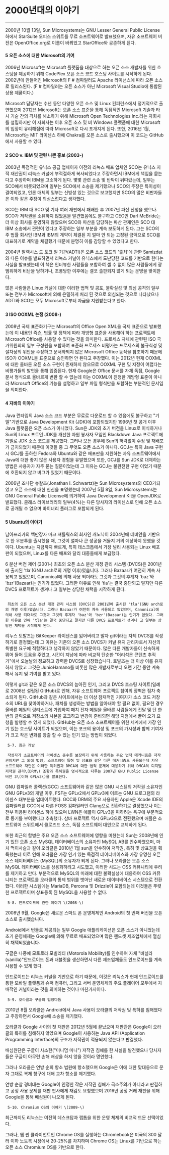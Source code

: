 # 2000년대의 이야기

---

2000년 10월 13일, Sun Microsystems는 GNU Lesser General Public License 하에서 StarSuite 오피스 스위트를 무료 소프트웨어로 발표했으며, 자유 소프트웨어 버전은 OpenOffice.org로 이름이 바뀌었고 StarOffice와 공존하게 된다.

#### **5 오픈 소스에 대한 Microsoft의 기여**

2006년 Microsoft는 Microsoft 플랫폼을 대상으로 하는 오픈 소스 개발자를 위한 호스팅을 제공하기 위해 CodePlex 오픈 소스 코드 호스팅 사이트를 시작하게 된다. 2002년에 만들어진 Microsoft의 F \# 컴파일러도 Apache 라이선스에 따라 오픈 소스로 릴리스된다. \(F \# 컴파일러는 오픈 소스가 아닌 Microsoft Visual Studio에 통합된 상용 제품이다.\)

Microsoft 담당자는 수년 동안 다양한 오픈 소스 및 Linux 컨퍼런스에서 정기적으로 출연했으며 2012년 Microsoft는 오픈 소스 표준을 통해 독점적인 Microsoft 기술과 타사 기술 간의 격차를 해소하기 위해 Microsoft Open Technologies Inc.라는 자회사를 설립하지만 이 자회사는 이후 오픈 소스 및 비 Windows 플랫폼에 대한 Microsoft의 입장이 유리해짐에 따라 Microsoft로 다시 포개지게 된다. 또한, 2016년 1월, Microsoft는 MIT 라이센스 하에 Chakra를 오픈 소스로 출시했으며 이 코드는 GitHub에서 사용할 수 있다.

##### 

#### 2 SCO v. IBM 및 관련 나쁜 홍보 \(2003-\)

2003년 독점적인 유닉스 공급 업체이자 이전의 리눅스 배포 업체인 SCO는 유닉스 지적 재산권이 리눅스 커널에 부적절하게 복사되었다고 주장하면서 IBM에게 책임을 묻는다고 주장하며 IBM을 고소하게 된다. 몇몇 관련 소송 및 반박이 뒤따랐는데, 일부는 SCO에서 비롯되었으며 일부는 SCO에서 소송을 제기했으나 SCO의 주장은 특이성이 결여되었고, 언론 매체의 일부는 신빙성 있는 것으로 보고했지만 SCO의 많은 비판자들은 이와 같은 주장이 의심스럽다고 생각했다.

SCO는 IBM 대 SCO 및 기타 여러 재판에서 패배한 후 2007년 파산 신청을 했으나. SCO가 저작권을 소유하지 않았음을 발견했음에도 불구하고 CEO인 Darl McBride는 더 이상 회사를 운영하지 않았으며 SCO와 파산을 담당하는 파산 관재인은 SCO 대 IBM 소송에서 관련이 있다고 주장하는 일부 부분을 계속 보도하게 된다. 그는 SCO의 주 법률 회사인 IBM과 IBM의 계약이 체결된 지 얼마 안 되는 고정된 금액으로 SCO를 대표하기로 계약을 체결했기 때문에 분명히 이를 감당할 수 있었다고 한다.

2004년 알렉시스 드 토크 빌 기관\(ADTI\)은 오픈 소스 코드의 '출처'에 관한 Samizdat와 다른 이슈를 발표하면서 리눅스 커널이 유닉스에서 도난당한 코드를 기반으로 한다는 사실을 발표했는데 이 책은 인터뷰한 사람들을 포함하여 셀 수 없이 많은 사람들에게 광범위하게 비난을 당하거나, 조롱당한 이후에는 결코 출판되지 않게 되는 운명을 맞이한다.

많은 사람들은 Linux 커널에 대한 이러한 법적 및 공포, 불확실성 및 의심 공격의 일부 또는 전부가 Microsoft에 의해 은밀하게 처리 된 것으로 의심되는 것으로 나타났으나 ADTI와 SCO는 모두 Microsoft로부터 자금을 지원받는다고 한다.

##### 

#### 3 ISO OOXML 논쟁 \(2008-\)

2008년 국제 표준화기구는 Microsoft의 Office Open XML을 국제 표준으로 발표했는데 이 내용인 즉슨, 법률 및 정책에 따라 개방형 표준을 사용해야 하는 프로젝트에 Microsoft Office를 사용할 수 있다는 것을 의미한다. 프로세스 자체에 관련된 ISO 국가위원회의 일부 구성원을 포함하여 표준화 프로세스 비평가는 프로세스의 불규칙성 및 절차상의 위반을 주장하고 문서화되지 않은 Microsoft Office 동작을 참조하기 때문에 ISO가 OOXML을 표준으로 승인하면 안 된다고 주장했다. 이는 2012년 현재 OOXML에 대한 올바른 오픈 소스 구현이 존재하지 않으므로 OOXML 구현 및 지정이 어렵다는 비평가들의 발언을 통해 입증된다. 현재 Google은 Office 문서를 자체 독점, Google 문서 형식으로 올바르게 변환 할 수 없는데 이는 OOXML이 진정한 개방형 표준이 아니라 Microsoft Office의 기능을 설명하고 일부 파일 형식만을 포함하는 부분적인 문서임을 의미한다.

##### 

#### **4 자바의 이야기**

Java 런타임의 Java 소스 코드 부분은 무료로 다운로드 할 수 있음에도 불구하고 "기밀"기반으로 Java Development Kit \(JDK\)에 포함되었지만 1996년 첫 공개 이후 Java 플랫폼은 오픈 소스가 아니었다. Sun은 JDK의 초기 버전을 Linux로 이식하거나 Sun의 Linux 포트인 JDK를 개선한 자원 봉사자 모임인 Blackdown Java 프로젝트에 기밀로 JDK 소스 코드를 제공했다. 그러나 모든 경우에 Sun의 허락없이 수정 및 재배포가 금지되었기 때문에 이것들 중 그 무엇도 오픈 소스가 아니다. GCJ는 특히 Java 구현 시 GCJ를 출하한 Fedora와 Ubuntu와 같은 배포판을 지원하는 자유 소프트웨어에서 Java에 대한 좋지 않은 사용자 경험을 유발했으며 또한, GCJ를 Sun JDK로 대체하는 방법은 사용자가 자주 묻는 질문이었는데 그 이유는 GCJ는 불완전한 구현 이었기 때문에 호환되지 않고 버그가 있었기 때문이다.

2006년 조나단 슈왈츠\(Jonathan I. Schwartz\)는 Sun Microsystems의 CEO가되었고 오픈 소스에 대한 헌신을 표명했는데 2007년 5월 8일, Sun Microsystems는 GNU General Public License에 의거하여 Java Development Kit을 OpenJDK로 발표했다. 클래스 라이브러리의 일부\(4%\)는 다른 당사자의 라이센스로 인해 오픈 소스로 공개될 수 없으며 바이너리 플러그로 포함되게 된다.

##### 

#### 5 Ubuntu의 이야기

남아프리카의 백만장자 마크 셔틀워스의 회사인 캐노닉이 2004년에 데비안을 기반으로 한 우분투를 출시했을 때, 그것이 얼마나 큰 성공을 거둘지 거의 예상하지 못했을 것이다. Ubuntu는 지금까지 빠르게, 특히 데스크톱에서 가장 널리 사용되는 Linux 배포판이 되었으며, Linux를 다른 배포와 달리 대중들에게 보급했다.

6 분산 버전 제어 \(2001-\) 최초의 오픈 소스 분산 개정 관리 시스템 \(DVCS\)은 2001년에 출시된 'tla'\(GNU arch로의 개명 이후\)였습니다. 그러나 Bazaar가 여전히 계속 사용되고 있었으며, Canonical에 의해 사용 되더라도 그것과 그것의 후계자 'baz'와 'bzr'\(Bazaar\)는 인기가 없었다. 그러한 이유로 인해 ‘tla'는 결국 중단되고 말지만 다른 DVCS 프로젝트가 생겨나 고 일부는 상당한 채택을 시작하게 된다.



```

 최초의 오픈 소스 분산 개정 관리 시스템 (DVCS)은 2001년에 출시된 'tla'(GNU arch로의 개명 이후)였습니다. 그러나 Bazaar가 여전히 계속 사용되고 있었으며, Canonical에 의해 사용 되더라도 그것과 그것의 후계자 'baz'와 'bzr'(Bazaar)는 인기가 없었다. 그러한 이유로 인해 ‘tla'는 결국 중단되고 말지만 다른 DVCS 프로젝트가 생겨나 고 일부는 상당한 채택을 시작하게 된다.
```





리누스 토발즈는 BitKeeper 라이센스를 잃어버리고 말자 git이라는 자체 DVCS를 작성하기로 결정했는데 그 이유는 기존의 오픈 소스 DVCS가 커널 유지 관리자로서 자신의 특별한 요구에 적합하다고 생각하지 않았기 때문이다. 많은 다른 개발자들이 신속하게 뛰어 들어 도움을 주었고, 시간이 지남에 따라 비교적 단순한 "어리석은 콘텐츠 추적기"에서 오늘날의 정교하고 강력한 DVCS로 성장했습니다. 토발즈는 더 이상 이를 유지하지 않았고 그것은 Junio ​​Hamano를 비롯한 많은 개발자로부터 오랜 기간 동안 계속해서 유지 및 기여를 받고 있다.

이렇게 git과 같은 오픈 소스 DVCS의 높아진 인기, 그리고 DVCS 호스팅 사이트\(일례로 2008년 설립된 GitHub\)로 인해, 자유 소프트웨어 프로젝트 참여의 장벽은 점차 축소되게 된다.  GitHub과 같은 사이트에서는 더 이상 잠재적인 기여자가 소스 코드 저장소의 URL을 찾아야하거나, 패치를 생성하는 방법을 알아내야 할 필요 없이, 필요한 경우 올바른 메일의 링리스트에 가입하여 패치 전자 메일을 올바른 사람들에게 전달 및 단 한 번의 클릭으로 저장소의 사본을 포크하고 변경이 준비되면 해당 지점에서 끌어 오기 요청을 발행할 수 있게 되었다. GitHub는 오픈 소스 소프트웨어를 위한 세계에서 가장 인기 있는 호스팅 사이트가 되었으며, 이는 포크의 용이성 및 포크의 가시성과 함께 기여자가 크고 작은 변화를 창출 할 수 있는 인기 있는 방법이 되었다.

```
 5-7. 최근 개발 

 작성자가 소프트웨어의 라이센스 준수를 보장하기 위해 사용하는 주요 법적 메커니즘은 저작권이지만 그 외에 법령, 소프트웨어 특허 및 상표와 같은 다른 메커니즘도 사용되는데 자유 소프트웨어 재단은 이러한 특허권과 DMCA에 대한 법적 문제에 대응하기 위해 DMCA의 디지털 저작권 관리\(DRM\) 조항과 특허권을 명시적으로 다루는 2007년 GNU Public License 버전 3\(이하 GPLv3\)을 발표한다.
```

GNU 컴파일러 콜렉션\(GCC\) 소프트웨어와 같은 많은 GNU 시스템의 저작권 소유자인 GNU GPLv3의 개발 이후, FSF는 GPLv2에서 GPLv3에 이르는 GNU 프로그램의 라이센스 대부분을 업데이트했다. GCC와 DRM의 주요 사용자인 Apple은 Xcode IDE의 컴파일러를 GCC에서 다른 FOSS 컴파일러인 Clang으로 전환하기로 결정했으나 이는 전부 허용된 라이센스 하에 있으며 LWN은 애플이 GPLv3을 피하려는 욕구에 부분적으로 동기를 부여했다고 추측했다. 삼바 프로젝트 역시 GPLv3으로 전환했으며 애플은 소프트웨어 스위트에서 클로즈드 소스, 독점 소프트웨어 대안으로 교체하게 된다.

또한 최근의 합병은 주요 오픈 소스 소프트웨어에 영향을 미쳤는데 Sun는 2008년에 인기 있던 오픈 소스 MySQL 데이터베이스의 소유자인 MySQL AB를 인수하였으며, 마치 먹이사슬과 같이 오라클은 2010년 1월 sun을 인수하여 저작권, 특허 및 상표권을 획득했는데 이로 인해 오라클은 가장 인기 있는 독점적 데이터베이스와 가장 유명한 오픈 소스 데이터베이스 \(MySQL\)의 소유자가 되게 된다. 그러나 오라클은 오픈 소스 MySQL 데이터베이스를 상용화하려고 시도했고, 이러한 시도는 OSS 커뮤니티에 우려를 제기하고 만다. 부분적으로 MySQL의 미래에 대한 불확실성에 대응하여 OSS 커뮤니티는 프로젝트를 오라클의 통제 범위를 벗어난 새로운 데이터베이스 시스템으로 전환했다. 이러한 시스템에는 MariaDB, Percona 및 Drizzle이 포함되는데 이것들은 뚜렷한 프로젝트이며 상표등록 된 MySQL을 사용할 수 없다.

```
 5-8. 안드로이드에 관한 이야기 \(2008-\)
```

2008년 9월, Google은 새로운 스마트 폰 운영체제인 Android의 첫 번째 버전을 오픈 소스로 출시했습니다.

Android에서 번들로 제공되는 일부 Google 애플리케이션은 오픈 소스가 아니었는데 초기 운영체제는 Google에 의해 무료로 배포되었으며 많은 핸드셋 제조업체에서 열심히 채택되었습니다.

구글은 나중에 모토로라 모빌리티 \(Motorola Mobility\)를 인수하여 자체 "바닐라 \(vanilla\)"안드로이드 폰과 태블릿을 생산하면서 다른 제조업체들도 안드로이드를 계속 사용할 수 있게 했다.

안드로이드는 리눅스 커널을 기반으로 하기 때문에, 이것은 리눅스가 현재 안드로이드를 통한 모바일 플랫폼과 슈퍼 컴퓨터, 그리고 서버 운영체제의 주요 플레이어 모두에서 지배적인 커널이라는 것을 의미하는 것이나 마찬가지이다.

```
 5-9. 오라클과 구글의 법정다툼
```

2010년 8월 오라클은 Android에서 Java 사용이 오라클의 저작권 및 특허를 침해했다고 주장하면서 Google에 소송을 제기했다.

오라클과 Google 사이의 첫 재판은 2012년 5월에 끝났으며 재판관은 Google이 오라클의 특허를 침해하지 않았으며 Google이 사용하는 Java API \(Application Programming Interface\)의 구조가 저작권이 적용되지 않는다고 판결했다.

배심원단은 구글이 사소한\("미니멈 미니"\) 저작권 침해를 한 사실을 발견했으나 당사자들은 구글이 아무런 손해 배상을 하지 않을 것이라 명언했다.

그러나 오라클은 연방 순회 항소 법원에 항소했으며 Google은 이에 대한 맞대응으로 문자 그대로 복제 청구에 대해 교차 항소를 제기했다.

연방 순찰 경비대는 Google이 인정한 작은 저작권 침해가 극소주의가 아니라고 판결하고 공정 사용 문제를 재판 판사에게 재검토 요청했으며 2016년 공정 거래 재판을 위해 Google을 통해 배심원이 나오게 된다.

```
 5-10. Chromium OS의 이야기 \(2009-\)
```

최근까지도 리눅스는 여전히 데스크탑과 랩톱을 위한 운영 체제의 비교적 드문 선택이었다.

그러나, 웹 씬 클라이언트인 Chrome OS를 실행하는 Chromebook은 미국의 300 달러 이하 노트북 시장에서 20-25%를 차지하며 Chrome OS는 Linux를 기반으로 하는 오픈 소스 Chromium OS를 기반으로 한다.

